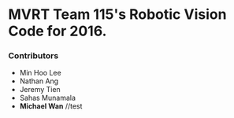 # MVRT Team 115's Robotic Vision Code for 2016.

### Contributors
- Min Hoo Lee
- Nathan Ang
- Jeremy Tien
- Sahas Munamala
- <b>Michael Wan</b> //test
